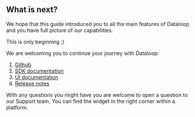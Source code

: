 ## What is next? 

We hope that this guide introduced you to all the main features of Dataloop and you have 
full picture of our capabilities. 

This is only beginning :) 

We are welcoming you to continue your journey with Dataloop: 

1. [Github](https://github.com/dataloop-ai)
2. [SDK documentation](https://sdk-docs.dataloop.ai/en/latest/tutorials.html#faas-tutorial)
3. [UI documentation](https://dataloop.ai/docs/welcome)
4. [Release notes](https://dataloop.ai/docs/sdk-release-notes)

With any questions you might have you are welcome to open a question to our Support team. 
You can find the widget in the right corner within a platform.








